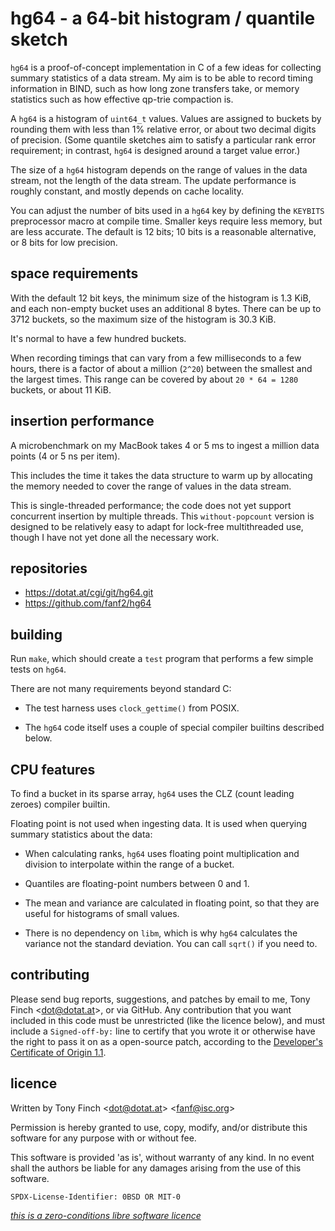 hg64 - a 64-bit histogram / quantile sketch
===========================================

`hg64` is a proof-of-concept implementation in C of a few ideas for
collecting summary statistics of a data stream. My aim is to be able
to record timing information in BIND, such as how long zone transfers
take, or memory statistics such as how effective qp-trie compaction is.

A `hg64` is a histogram of `uint64_t` values. Values are assigned to
buckets by rounding them with less than 1% relative error, or about
two decimal digits of precision. (Some quantile sketches aim to
satisfy a particular rank error requirement; in contrast, `hg64` is
designed around a target value error.)

The size of a `hg64` histogram depends on the range of values in the
data stream, not the length of the data stream. The update performance
is roughly constant, and mostly depends on cache locality.

You can adjust the number of bits used in a `hg64` key by defining the
`KEYBITS` preprocessor macro at compile time. Smaller keys require
less memory, but are less accurate. The default is 12 bits; 10 bits is
a reasonable alternative, or 8 bits for low precision.


space requirements
------------------

With the default 12 bit keys, the minimum size of the histogram is 1.3
KiB, and each non-empty bucket uses an additional 8 bytes. There can
be up to 3712 buckets, so the maximum size of the histogram is 30.3
KiB.

It's normal to have a few hundred buckets.

When recording timings that can vary from a few milliseconds to a few
hours, there is a factor of about a million (`2^20`) between the
smallest and the largest times. This range can be covered by about
`20 * 64 = 1280` buckets, or about 11 KiB.


insertion performance
---------------------

A microbenchmark on my MacBook takes 4 or 5 ms to ingest a million
data points (4 or 5 ns per item).

This includes the time it takes the data structure to warm up by
allocating the memory needed to cover the range of values in the data
stream.

This is single-threaded performance; the code does not yet support
concurrent insertion by multiple threads. This `without-popcount`
version is designed to be relatively easy to adapt for lock-free
multithreaded use, though I have not yet done all the necessary work.


repositories
------------

  * https://dotat.at/cgi/git/hg64.git
  * https://github.com/fanf2/hg64


building
--------

Run `make`, which should create a `test` program that performs a few
simple tests on `hg64`.

There are not many requirements beyond standard C:

  * The test harness uses `clock_gettime()` from POSIX.

  * The `hg64` code itself uses a couple of special compiler builtins
    described below.


CPU features
------------

To find a bucket in its sparse array, `hg64` uses the CLZ (count
leading zeroes) compiler builtin.

Floating point is not used when ingesting data. It is used when
querying summary statistics about the data:

  * When calculating ranks, `hg64` uses floating point multiplication
    and division to interpolate within the range of a bucket.

  * Quantiles are floating-point numbers between 0 and 1.

  * The mean and variance are calculated in floating point, so that
    they are useful for histograms of small values.

  * There is no dependency on `libm`, which is why `hg64` calculates
    the variance not the standard deviation. You can call `sqrt()` if
    you need to.


contributing
------------

Please send bug reports, suggestions, and patches by email to me, Tony
Finch <<dot@dotat.at>>, or via GitHub. Any contribution that you want
included in this code must be unrestricted (like the licence below),
and must include a `Signed-off-by:` line to certify that you wrote it
or otherwise have the right to pass it on as a open-source patch,
according to the [Developer's Certificate of Origin 1.1][dco].

[dco]: <https://developercertificate.org>


licence
-------

Written by Tony Finch <<dot@dotat.at>> <<fanf@isc.org>>

Permission is hereby granted to use, copy, modify, and/or
distribute this software for any purpose with or without fee.

This software is provided 'as is', without warranty of any kind.
In no event shall the authors be liable for any damages arising
from the use of this software.

    SPDX-License-Identifier: 0BSD OR MIT-0

_[this is a zero-conditions libre software licence](https://dotat.at/0lib.html)_
